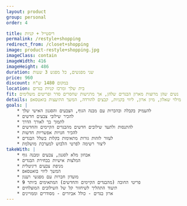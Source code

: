 ```yaml
---
layout: product
group: personal
order: 4

title: ריסטייל + קניות
permalink: /restyle+shopping
redirect_from: /closet+shopping
image: product-restyle+shopping.jpg
imageClass: contain
imageWidth: 416
imageHeight: 486
duration: שני מפגשים, כל מפגש 3 שעות
price: 960
discount: במקום 1480 ש"ח
location: בית שלך ומרכז קניות בגדים
fit: נשים שהן מרוצות מארון הבגדים שלהן, אך מרגישות שחסרים סדר ופריטים משלימים
details: מילוי שאלון, מיון ארון, ליווי בקניות, קבצים להורדה, המשך התיעצות בואטסאפ
goals: |
    * להעמיק בקבלה ובהכרות עם מבנה הגוף, הצבעים והסגנון האישי שלך
    * להכיר שילובי צבעים חדשים
    * לתמוך בך לאורך הדרך
    * להתנסות ולתעד שילובים חדשים מהבגדים הקיימים והחדשים
    * להכיר חנויות אפשריות חדשות
    * לעזור לזהות גזרות מתאימות בקלות בשלל הבגדים
    * ליצור רשימה לפרטי הלבוש למערכת מושלמת
takeWith: |
    * אבחון מלא לסגנון, צבעים ומבנה גוף
    * המלצות אישיות בבחירת הבגדים
    * מניפת צבעים דיגיטלית
    * המשך ליווי בואטסאפ
    * מועדון חברות עם מפגשי רענון
    * 9 פריטי החובה (מהבגדים הקיימים והחדשים) המתאימים ביותר
    * תיעוד התהליך לשיחזור קל של השילובים המוצלחים
    * ארון בגדים - כולל אביזרים - מסודרים וממויינים
---
```

